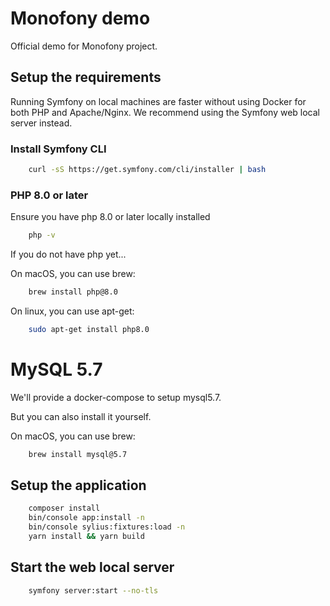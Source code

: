 # Monofony demo

Official demo for Monofony project.

## Setup the requirements

Running Symfony on local machines are faster without using Docker for both PHP and Apache/Nginx.
We recommend using the Symfony web local server instead.

### Install Symfony CLI
```bash
    curl -sS https://get.symfony.com/cli/installer | bash
```

### PHP 8.0 or later
Ensure you have php 8.0 or later locally installed

```bash
    php -v
```

If you do not have php yet...

On macOS, you can use brew:
```bash
    brew install php@8.0
```

On linux, you can use apt-get:
```bash
    sudo apt-get install php8.0
```

# MySQL 5.7

We'll provide a docker-compose to setup mysql5.7.

But you can also install it yourself.

On macOS, you can use brew:
```bash
    brew install mysql@5.7
```

## Setup the application

```bash
    composer install
    bin/console app:install -n
    bin/console sylius:fixtures:load -n
    yarn install && yarn build
```

## Start the web local server

```bash
    symfony server:start --no-tls
```
